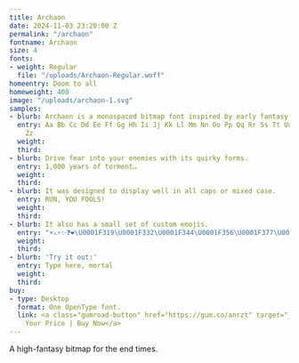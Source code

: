 ```yaml
---
title: Archaon
date: 2024-11-03 23:20:00 Z
permalink: "/archaon"
fontname: Archaon
size: 4
fonts:
- weight: Regular
  file: "/uploads/Archaon-Regular.woff"
homeentry: Doom to all
homeweight: 400
image: "/uploads/archaon-1.svg"
samples:
- blurb: Archaon is a monospaced bitmap font inspired by early fantasy video games.
  entry: Aa Bb Cc Dd Ee Ff Gg Hh Ii Jj Kk Ll Mm Nn Oo Pp Qq Rr Ss Tt Uu Vv Ww Xx Yy
    Zz
  weight: 
  third: 
- blurb: Drive fear into your enemies with its quirky forms.
  entry: 1,000 years of torment…
  weight: 
  third: 
- blurb: It was designed to display well in all caps or mixed case.
  entry: RUN, YOU FOOLS!
  weight: 
  third: 
- blurb: It also has a small set of custom emojis.
  entry: "☀⚔⚡✨❓❤\U0001F319\U0001F332\U0001F344\U0001F356\U0001F377\U0001F3D4\U0001F3E0\U0001F3F3\U0001F3F4\U0001F3F9\U0001F400\U0001F40C\U0001F40D\U0001F40E\U0001F440\U0001F441\U0001F453\U0001F479\U0001F47B\U0001F47F\U0001F480\U0001F48D\U0001F48E\U0001F4A3\U0001F4A9\U0001F4DC\U0001F500\U0001F511\U0001F512\U0001F513\U0001F517\U0001F525\U0001F528\U0001F52A\U0001F52E\U0001F56F\U0001F5E1\U0001F5FB\U0001F60E\U0001F916⭐\U0001F183"
  weight: 
  third: 
- blurb: 'Try it out:'
  entry: Type here, mortal
  weight: 
  third: 
buy:
- type: Desktop
  format: One OpenType font.
  link: <a class="gumroad-button" href="https://gum.co/anrzt" target="_blank" data-gumroad-single-product="true">Name
    Your Price | Buy Now</a>
---
```


A high-fantasy bitmap for the end times.